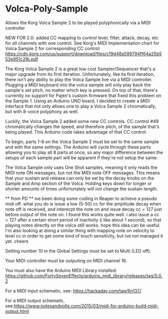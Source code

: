 # Volca-Poly-Sample
Allows the Korg Volca Sample 2 to be played polyphonically via a MIDI controller

NEW FOR 2.0: added CC mapping to control level, filter, attack, decay, etc for all channels with one control. See Korg's MIDI Implementation chart
  for Volca Sample 2 for corresponding CC control: https://cdn.korg.com/us/support/download/files/c19d48a599794ff64a25b553e951c2fb.pdf

The Korg Volca Sample 2 is a great low cost Sampler/Sequencer that's a major upgrade from its first iteration. Unfortunately, like its first iteration, there isn't any ability to play the Volca Sample live via a MIDI controller. Plugging a MIDI keyboard into the volca sample will only play back the sample's set pitch, no matter which key is pressed. On top of that, there's currently no support for Pajen's custom firmware that fixed this problem on the Sample 1. Using an Arduino UNO board, I decided to create a MIDI interface that not only allows one to play a Volca Sample 2 chromatically, but with 8-voice polyphony as well.

Luckily, the Volca Sample 2 added some new CC controls. CC control #49 chromatically changes the speed, and therefore pitch, of the sample that's being played. This Arduino code takes advantage of that CC control.

To begin, parts 1-8 on the Volca Sample 2 must be set to the same sample and with the same settings. The Arduino will cycle through these parts allowing you to play all 8 parts at once, so any major difference between the setups of each sample part will be apparent if they're not setup the same.

The Volca Sample only uses One Shot samples, meaning it only reads the MIDI note ON messages, but not the MIDI note OFF messages. This means that your sustain and release can only be set by the decay knobs on the Sample and Amp section of the Volca. Holding keys down for longer or shorter amounts of times unfortunately will not change the sustain length.

** from PD ** 
ive been doing some coding in Reaper to achieve a pseudo midi off.
what you do is issue a low (5-50) cc for the amplitude decay when note off is received, and interecpt the note on and issue decay cc = 127 just before output of the note on. I found this works quite well.
i also issue a cc = 127 after a certain short period of inactivity (i like about 1 second), so that playing notes directly on the volca still works. 
hope this idea can be useful. I'm also looking at doing a similar thing with mapping note on velocity to level cc in order to get some kind of touch sensitivity, but ive not managed it yet. 
cheers



Setting number 10 in the Global Settings must be set to Multi (LED off).

Your MIDI controller must be outputing on MIDI channel 16.

You must also have the Arduino MIDI Library installed: https://github.com/FortySevenEffects/arduino_midi_library/releases/tag/5.0.2

For a MIDI input schematic, see: https://hackaday.com/tag/6n137/

For a MIDI output schematic, see:https://www.notesandvolts.com/2015/03/midi-for-arduino-build-midi-output.html
